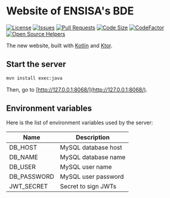 # Website of ENSISA's BDE

[![License](https://img.shields.io/github/license/NathanFallet/BdeEnsisaWeb)](LICENSE)
[![Issues](https://img.shields.io/github/issues/NathanFallet/BdeEnsisaWeb)]()
[![Pull Requests](https://img.shields.io/github/issues-pr/NathanFallet/BdeEnsisaWeb)]()
[![Code Size](https://img.shields.io/github/languages/code-size/NathanFallet/BdeEnsisaWeb)]()
[![CodeFactor](https://www.codefactor.io/repository/github/NathanFallet/BdeEnsisaWeb/badge)](https://www.codefactor.io/repository/github/NathanFallet/BdeEnsisaWeb)
[![Open Source Helpers](https://www.codetriage.com/nathanfallet/bdeensisaweb/badges/users.svg)](https://www.codetriage.com/nathanfallet/bdeensisaweb)

The new website, built with [Kotlin](https://kotlinlang.org) and [Ktor](https://ktor.io).

## Start the server

```bash
mvn install exec:java
```

Then, go to [http://127.0.0.1:8068/](http://127.0.0.1:8068/).

## Environment variables

Here is the list of environment variables used by the server:

| Name          | Description         |
| ------------- | ------------------- |
| DB_HOST       | MySQL database host |
| DB_NAME       | MySQL database name |
| DB_USER       | MySQL user name     |
| DB_PASSWORD   | MySQL user password |
| JWT_SECRET    | Secret to sign JWTs |

